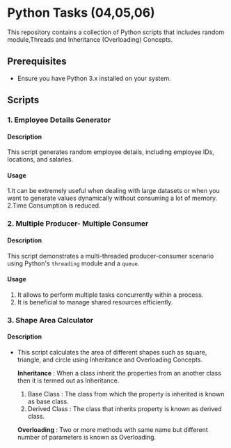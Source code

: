 # Python Tasks (04,05,06)

This repository contains a collection of Python scripts that includes random module,Threads and Inheritance (Overloading) Concepts.

## Prerequisites
- Ensure you have Python 3.x installed on your system.

## Scripts

### 1. Employee Details Generator

#### Description

This script generates random employee details, including employee IDs, locations, and salaries.

#### Usage

1.It can be extremely useful when dealing with large datasets or when you want to generate values dynamically without consuming a lot of memory.
2.Time Consumption is reduced.

### 2. Multiple Producer- Multiple Consumer 

#### Description

This script demonstrates a multi-threaded producer-consumer scenario using Python's `threading` module and a `queue`.

#### Usage

1. It allows to perform multiple tasks concurrently within a process.
2. It is beneficial to manage shared resources efficiently.

### 3. Shape Area Calculator

#### Description

- This script calculates the area of different shapes such as square, triangle, and circle using Inheritance and Overloading Concepts.

  **Inheritance** : When a class inherit the properties from an another class then it is termed out as Inheritance.
  1. Base Class : The class from which the property is inherited is known as base class.
  2. Derived Class : The class that inherits property is known as derived class.

  **Overloading** : Two or more methods with same name but different number of parameters is known as Overloading.

   
